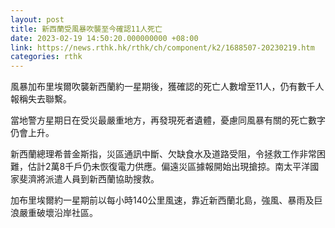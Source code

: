 ```yaml
---
layout: post
title: 新西蘭受風暴吹襲至今確認11人死亡
date: 2023-02-19 14:50:20.000000000 +08:00
link: https://news.rthk.hk/rthk/ch/component/k2/1688507-20230219.htm
categories: rthk
---
```


風暴加布里埃爾吹襲新西蘭約一星期後，獲確認的死亡人數增至11人，仍有數千人報稱失去聯繫。

當地警方星期日在受災最嚴重地方，再發現死者遺體，憂慮同風暴有關的死亡數字仍會上升。

新西蘭總理希普金斯指，災區通訊中斷、欠缺食水及道路受阻，令拯救工作非常困難，估計2萬8千戶仍未恢復電力供應。偏遠災區據報開始出現搶掠。南太平洋國家斐濟將派遣人員到新西蘭協助搜救。

加布里埃爾約一星期前以每小時140公里風速，靠近新西蘭北島，強風、暴雨及巨浪嚴重破壞沿岸社區。
